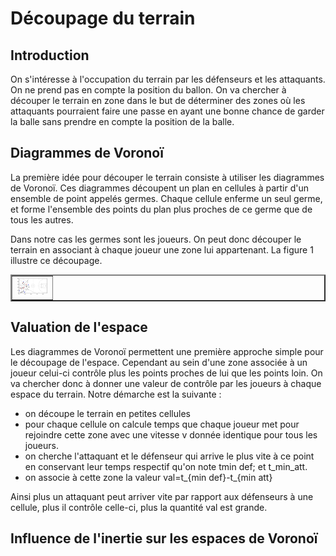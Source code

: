 # Découpage du terrain 

## Introduction

On s'intéresse à l'occupation du terrain par les défenseurs et les attaquants. On ne prend pas en compte la position du ballon. On va chercher à découper le terrain en zone dans le but de déterminer des zones où les attaquants pourraient faire une passe en ayant une bonne chance de garder la balle sans prendre en compte la position de la balle.

## Diagrammes de Voronoï

La première idée pour découper le terrain consiste à utiliser les diagrammes de Voronoï. Ces diagrammes découpent un plan en cellules à partir d'un ensemble de point appelés germes. Chaque cellule enferme un seul germe, et forme l'ensemble des points du plan plus proches de ce germe que de tous les autres. 

Dans notre cas les germes sont les joueurs. On peut donc découper le terrain en associant à chaque joueur une zone lui appartenant. La figure 1 illustre ce découpage.

<table border="2">
  <tr>
    <td>
      <img src="Images/Voronoi_simple.png" style="width: 50px;">
    </td>
  </tr>
</table>

## Valuation de l'espace

Les diagrammes de Voronoï permettent une première approche simple pour le découpage de l'espace. Cependant au sein d'une zone associée à un joueur celui-ci contrôle plus les points proches de lui que les points loin. On va chercher donc à donner une valeur de contrôle par les joueurs à chaque espace du terrain. Notre démarche est la suivante :
- on découpe le terrain en petites cellules
- pour chaque cellule on calcule temps que chaque joueur met pour rejoindre cette zone avec une vitesse v donnée identique pour tous les joueurs. 
- on cherche l'attaquant et le défenseur qui arrive le plus vite à ce point en conservant leur temps respectif qu'on note t</sub>min def; et t_min_att.
- on associe à cette zone la valeur val=t_{min def}-t_{min att}

Ainsi plus un attaquant peut arriver vite par rapport aux défenseurs à une cellule, plus il contrôle celle-ci, plus la quantité val est grande.

## Influence de l'inertie sur les espaces de Voronoï
